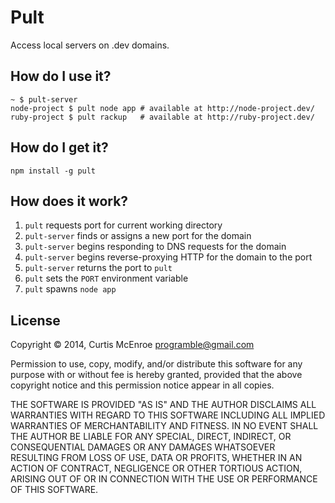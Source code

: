 # Pult

Access local servers on .dev domains.

## How do I use it?

```
~ $ pult-server
node-project $ pult node app # available at http://node-project.dev/
ruby-project $ pult rackup   # available at http://ruby-project.dev/
```

## How do I get it?

```
npm install -g pult
```

## How does it work?

1. `pult` requests port for current working directory
  1. `pult-server` finds or assigns a new port for the domain
  2. `pult-server` begins responding to DNS requests for the domain
  3. `pult-server` begins reverse-proxying HTTP for the domain to the
     port
  4. `pult-server` returns the port to `pult`
2. `pult` sets the `PORT` environment variable
3. `pult` spawns `node app`

## License

Copyright © 2014, Curtis McEnroe <programble@gmail.com>

Permission to use, copy, modify, and/or distribute this software for any
purpose with or without fee is hereby granted, provided that the above
copyright notice and this permission notice appear in all copies.

THE SOFTWARE IS PROVIDED "AS IS" AND THE AUTHOR DISCLAIMS ALL WARRANTIES
WITH REGARD TO THIS SOFTWARE INCLUDING ALL IMPLIED WARRANTIES OF
MERCHANTABILITY AND FITNESS. IN NO EVENT SHALL THE AUTHOR BE LIABLE FOR
ANY SPECIAL, DIRECT, INDIRECT, OR CONSEQUENTIAL DAMAGES OR ANY DAMAGES
WHATSOEVER RESULTING FROM LOSS OF USE, DATA OR PROFITS, WHETHER IN AN
ACTION OF CONTRACT, NEGLIGENCE OR OTHER TORTIOUS ACTION, ARISING OUT OF
OR IN CONNECTION WITH THE USE OR PERFORMANCE OF THIS SOFTWARE.
